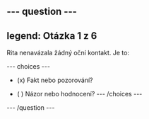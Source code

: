 --- question ---
---
legend: Otázka 1 z 6
---

Rita nenavázala žádný oční kontakt. Je to:

--- choices ---
- (x) Fakt nebo pozorování?

- ( ) Názor nebo hodnocení?
--- /choices ---

--- /question ---
